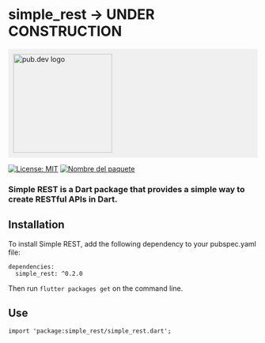 # simple_rest -> UNDER CONSTRUCTION


<div style="background-color: #f0f0f0; padding: 10px;">
  <img src="https://pub.dev/static/img/pub-dev-logo-2x.png?hash=EG7dN74T-aRg8OtEFW85_g" width="200" alt="pub.dev logo">
</div>

[![License: MIT](https://img.shields.io/badge/License-MIT-yellow.svg)](https://opensource.org/licenses/MIT) [![Nombre del paquete](https://img.shields.io/pub/v/nombre_del_paquete.svg)](https://pub.dev/packages/nombre_del_paquete)

### Simple REST is a Dart package that provides a simple way to create RESTful APIs in Dart.

## Installation
To install Simple REST, add the following dependency to your pubspec.yaml file:

````
dependencies:
  simple_rest: ^0.2.0
````

Then run ```flutter packages get``` on the command line.

## Use
```
import 'package:simple_rest/simple_rest.dart';
```

